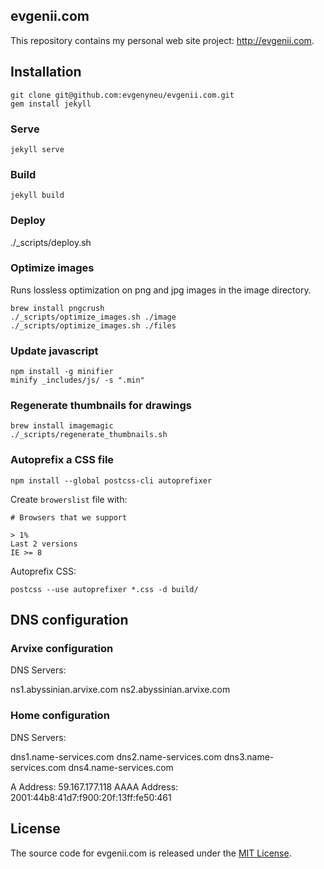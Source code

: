 ## evgenii.com

This repository contains my personal web site project: http://evgenii.com.

## Installation

    git clone git@github.com:evgenyneu/evgenii.com.git
    gem install jekyll


### Serve

    jekyll serve


### Build

    jekyll build

### Deploy

./_scripts/deploy.sh



### Optimize images

Runs lossless optimization on png and jpg images in the image directory.

```
brew install pngcrush
./_scripts/optimize_images.sh ./image
./_scripts/optimize_images.sh ./files
```


### Update javascript

```
npm install -g minifier
minify _includes/js/ -s ".min"
```

### Regenerate thumbnails for drawings

```
brew install imagemagic
./_scripts/regenerate_thumbnails.sh
```

### Autoprefix a CSS file

```
npm install --global postcss-cli autoprefixer
```

Create `browerslist` file with:

```
# Browsers that we support

> 1%
Last 2 versions
IE >= 8
```

Autoprefix CSS:

```
postcss --use autoprefixer *.css -d build/
```

## DNS configuration

### Arvixe configuration

DNS Servers:

ns1.abyssinian.arvixe.com
ns2.abyssinian.arvixe.com

### Home configuration

DNS Servers:

dns1.name-services.com
dns2.name-services.com
dns3.name-services.com
dns4.name-services.com

A Address: 59.167.177.118
AAAA Address: 2001:44b8:41d7:f900:20f:13ff:fe50:461

## License

The source code for evgenii.com is released under the [MIT License](/files/LICENSE.txt).

